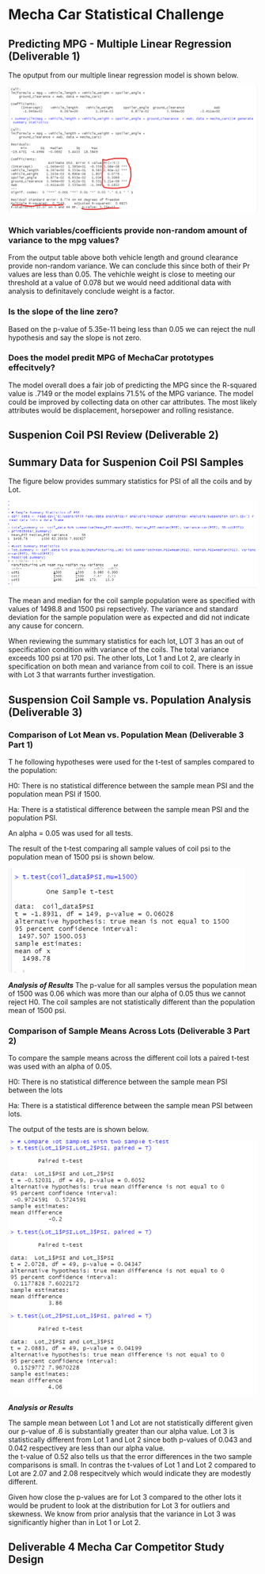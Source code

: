 # Mecha Car Statistical Challenge
## Predicting MPG - Multiple Linear Regression (Deliverable 1)
The oputput from our multiple linear regression model is shown below.

<img src="linear_regression_model_output.png">

### Which variables/coefficients provide non-random amount of variance to the mpg values?
From  the output table above both vehicle length and ground clearance provide non-random variance.  We can conclude this since both of their Pr values are less than 0.05.  The vehichle weight is close to meeting our threshold at a value of 0.078 but we would need additional data with analysis to definitavely conclude weight is a factor.

### Is the slope of the line zero?
Based on the p-value of 5.35e-11 being less than 0.05 we can reject the null hypothesis and say the slope is not zero.

### Does the model predit MPG of MechaCar prototypes effecitvely?
The model overall does a fair job of predicting the MPG since the R-squared value is .7149 or the model explains 71.5% of the MPG variance.  The model could be improved by collecting data on other car attributes.  The most likely attributes would be displacement, horsepower and rolling resistance.

## Suspenion Coil PSI Review (Deliverable 2)
## Summary Data for Suspenion Coil PSI Samples

The figure below provides summary statistics for PSI of all the coils and by Lot.

<img src="Coil_Summary_Stats.png">

The mean and median for the coil sample population were as specified with values of 1498.8 and 1500 psi repsectively.  The variance and standard deviation for the sample population were as expected and did not indicate any cause for concern.

When reviewing the summary statistics for each lot, LOT 3 has an out of specification condition with variance of the coils.  The total variance exceeds 100 psi at 170 psi.  The other lots, Lot 1 and Lot 2, are clearly in specification on both mean and variance from coil to coil.  There is an issue with Lot 3 that warrants further investigation.

## Suspension Coil Sample vs. Population Analysis (Deliverable 3)

### Comparison of Lot Mean vs. Population Mean (Deliverable 3 Part 1)
T
he following hypotheses were used for the t-test of samples compared to the population:

H0: There is no statistical difference between the sample mean PSI and the population mean PSI if 1500.

Ha: There is a statistical difference between the sample mean PSI and the population PSI.  

An alpha = 0.05 was used for all tests.

The result of the t-test comparing all sample values of coil psi to the population mean of 1500 psi is shown below.

<img src="Sample_mean_to_Population.png">

***Analysis of Results***
The p-value for all samples versus the population mean of 1500 was 0.06 which was more than our alpha of 0.05 thus we cannot reject H0.  The coil samples are not statistically different than the population mean of 1500 psi. 


### Comparison of Sample Means Across Lots (Deliverable 3 Part 2)
To compare the sample means across the different coil lots a paired t-test was used with an alpha of 0.05.

H0: There is no statistical difference between the sample mean PSI between the lots

Ha: There is a statistical difference between the sample mean PSI between lots.

The output of the tests are is shown below.

<img src="Lot_Paired_Ttest.png" >

***Analysis or Results***

The sample mean between Lot 1 and Lot are not statistically different given our p-value of .6 is substantially greater than our alpha value.
Lot 3 is statistically different from Lot 1 and Lot 2 since both p-values of 0.043 and 0.042 respectivey are less than our alpha value.  
the t-value of 0.52 also tells us that the error differences in the two sample comparisons is small.  In contras the t-values of Lot 1 and Lot 2 compared to Lot are 2.07 and 2.08 respecitvely which would indicate they are modestly different.  

Given how close the p-values are for Lot 3 compared to the other lots it would be prudent to look at the distribution for Lot 3 for outliers and skewness.  We know from prior analysis that the variance in Lot 3 was significantly higher than in Lot 1 or Lot 2.

## Deliverable 4 Mecha Car Competitor Study Design
